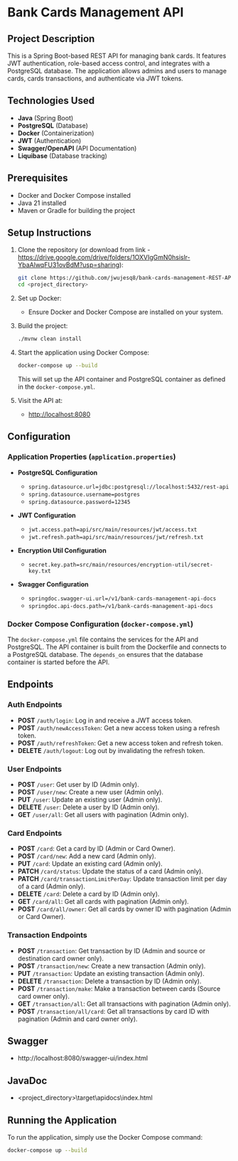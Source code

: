 # Bank Cards Management API

## Project Description

This is a Spring Boot-based REST API for managing bank cards. It features JWT authentication, role-based access control, and integrates with a PostgreSQL database. The application allows admins and users to manage cards, cards transactions, and authenticate via JWT tokens.

## Technologies Used

- **Java** (Spring Boot)
- **PostgreSQL** (Database)
- **Docker** (Containerization)
- **JWT** (Authentication)
- **Swagger/OpenAPI** (API Documentation)
- **Liquibase** (Database tracking)

## Prerequisites

- Docker and Docker Compose installed
- Java 21 installed
- Maven or Gradle for building the project

## Setup Instructions

1. Clone the repository (or download from link - https://drive.google.com/drive/folders/1OXVIgGmN0hsislr-YbaAlwqFU31ovBdM?usp=sharing):
    ```bash
    git clone https://github.com/jwujesq8/bank-cards-management-REST-API.git
    cd <project_directory>
    ```

2. Set up Docker:
    - Ensure Docker and Docker Compose are installed on your system.

3. Build the project:
    ```bash
    ./mvnw clean install
    ```

4. Start the application using Docker Compose:
    ```bash
    docker-compose up --build
    ```

   This will set up the API container and PostgreSQL container as defined in the `docker-compose.yml`.

5. Visit the API at:
    - [http://localhost:8080](http://localhost:8080)

## Configuration

### Application Properties (`application.properties`)

- **PostgreSQL Configuration**
    - `spring.datasource.url=jdbc:postgresql://localhost:5432/rest-api`
    - `spring.datasource.username=postgres`
    - `spring.datasource.password=12345`

- **JWT Configuration**
    - `jwt.access.path=api/src/main/resources/jwt/access.txt`
    - `jwt.refresh.path=api/src/main/resources/jwt/refresh.txt`

- **Encryption Util Configuration**
    - `secret.key.path=src/main/resources/encryption-util/secret-key.txt`

- **Swagger Configuration**
    - `springdoc.swagger-ui.url=/v1/bank-cards-management-api-docs`
    - `springdoc.api-docs.path=/v1/bank-cards-management-api-docs`

### Docker Compose Configuration (`docker-compose.yml`)

The `docker-compose.yml` file contains the services for the API and PostgreSQL. The API container is built from the Dockerfile and connects to a PostgreSQL database. The `depends_on` ensures that the database container is started before the API.

## Endpoints

### Auth Endpoints

- **POST** `/auth/login`: Log in and receive a JWT access token.
- **POST** `/auth/newAccessToken`: Get a new access token using a refresh token.
- **POST** `/auth/refreshToken`: Get a new access token and refresh token.
- **DELETE** `/auth/logout`: Log out by invalidating the refresh token.

### User Endpoints

- **POST** `/user`: Get user by ID (Admin only).
- **POST** `/user/new`: Create a new user (Admin only).
- **PUT** `/user`: Update an existing user (Admin only).
- **DELETE** `/user`: Delete a user by ID (Admin only).
- **GET** `/user/all`: Get all users with pagination (Admin only).

### Card Endpoints

- **POST** `/card`: Get a card by ID (Admin or Card Owner).
- **POST** `/card/new`: Add a new card (Admin only).
- **PUT** `/card`: Update an existing card (Admin only).
- **PATCH** `/card/status`: Update the status of a card (Admin only). 
- **PATCH** `/card/transactionLimitPerDay`: Update transaction limit per day of a card (Admin only). 
- **DELETE** `/card`: Delete a card by ID (Admin only).
- **GET** `/card/all`: Get all cards with pagination (Admin only).
- **POST** `/card/all/owner`: Get all cards by owner ID with pagination (Admin or Card Owner).

### Transaction Endpoints

- **POST** `/transaction`: Get transaction by ID (Admin and source or destination card owner only). 
- **POST** `/transaction/new`: Create a new transaction (Admin only).
- **PUT** `/transaction`: Update an existing transaction (Admin only).
- **DELETE** `/transaction`: Delete a transaction by ID (Admin only).
- **POST** `/transaction/make`: Make a transaction between cards (Source card owner only).
- **GET** `/transaction/all`: Get all transactions with pagination (Admin only).
- **POST** `/transaction/all/card`: Get all transactions by card ID with pagination (Admin and card owner only).

## Swagger

- http://localhost:8080/swagger-ui/index.html

## JavaDoc

- <project_directory>\target\apidocs\index.html

## Running the Application

To run the application, simply use the Docker Compose command:

```bash
docker-compose up --build
